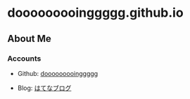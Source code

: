 # dooooooooinggggg.github.io

## About Me

### Accounts

+ Github: [dooooooooinggggg](https://github.com/dooooooooinggggg)

+ Blog: [はてなブログ](http://www.ishikawa.tech/)
